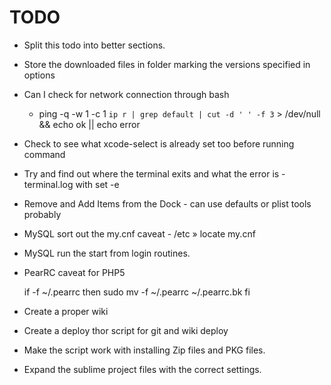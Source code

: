 # TODO

* Split this todo into better sections.
* Store the downloaded files in folder marking the versions specified in options
* Can I check for network connection through bash
    * ping -q -w 1 -c 1 `ip r | grep default | cut -d ' ' -f 3` > /dev/null && echo ok || echo error
* Check to see what xcode-select is already set too before running command
* Try and find out where the terminal exits and what the error is - terminal.log with set -e
* Remove and Add Items from the Dock - can use defaults or plist tools probably
* MySQL sort out the my.cnf caveat - /etc » locate my.cnf
* MySQL run the start from login routines.
* PearRC caveat for PHP5

    if -f ~/.pearrc
        then
            sudo mv -f ~/.pearrc ~/.pearrc.bk
    fi

* Create a proper wiki
* Create a deploy thor script for git and wiki deploy
* Make the script work with installing Zip files and PKG files.
* Expand the sublime project files with the correct settings.